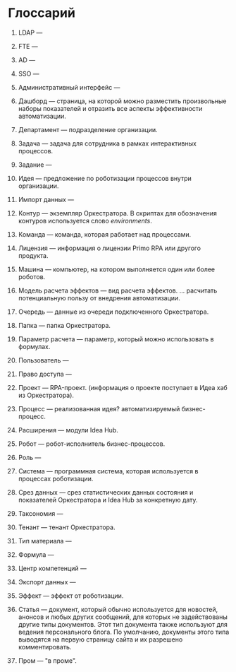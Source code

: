 # Глоссарий

1. LDAP —
1. FTE —
1. AD —
1. SSO —
1. Административный интерфейс — 
1. Дашборд — страница, на которой можно разместить произвольные наборы показателей и отразить все аспекты эффективности автоматизации.
1. Департамент — подразделение организации.
1. Задача — задача для сотрудника в рамках интерактивных процессов.
1. Задание —
1. Идея — предложение по роботизации процессов внутри организации.
1. Импорт данных —
1. Контур — экземпляр Оркестратора. В скриптах для обозначения контуров используется слово *environments*.
1. Команда — команда, которая работает над процессами.
1. Лицензия — информация о лицензии Primo RPA или другого продукта.
1. Машина — компьютер, на котором выполняется один или более роботов.
1. Модель расчета эффектов — вид расчета эффектов. ... расчитать потенциальную пользу от внедрения автоматизации.
1. Очередь — данные из очереди подключенного Оркестратора. 
1. Папка — папка Оркестратора. 
1. Параметр расчета — параметр, который можно использовать в формулах.
1. Пользователь —
1. Право доступа —
1. Проект — RPA-проект. (информация о проекте поступает в Идеа хаб из Оркестратора).
1. Процесс — реализованная идея? автоматизируемый бизнес-процесс.
1. Расширения — модули Idea Hub.
1. Робот — робот-исполнитель бизнес-процессов.
1. Роль — 
1. Система — программная система, которая используется в процессах роботизации.
1. Срез данных — срез статистических данных состояния и показателей Оркестратора и Idea Hub за конкретную дату.
1. Таксономия —
1. Тенант — тенант Оркестратора.
1. Тип материала —
1. Формула — 
1. Центр компетенций —
1. Экспорт данных —
1. Эффект — эффект от роботизации.


1. Статья — документ, который обычно используется для новостей, анонсов и любых других сообщений, для которых не задействованы другие типы документов. Этот тип документа также используют для ведения персонального блога. По умолчанию, документы этого типа выводятся на первую страницу сайта и их разрешено комментировать.
1. Пром — "в проме".

